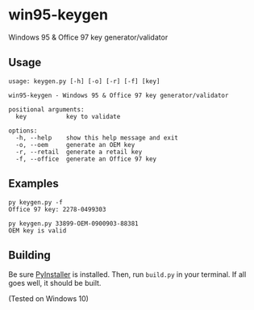 # win95-keygen

Windows 95 & Office 97 key generator/validator

## Usage

```commandline
usage: keygen.py [-h] [-o] [-r] [-f] [key]

win95-keygen - Windows 95 & Office 97 key generator/validator

positional arguments:
  key           key to validate

options:
  -h, --help    show this help message and exit
  -o, --oem     generate an OEM key
  -r, --retail  generate a retail key
  -f, --office  generate an Office 97 key
```

## Examples

```commandline
py keygen.py -f
Office 97 key: 2278-0499303
```

```commandline
py keygen.py 33899-OEM-0900903-88381
OEM key is valid
```

## Building

Be sure [PyInstaller]() is installed. Then, run `build.py` in your terminal. If all goes well, it should be built.

(Tested on Windows 10)